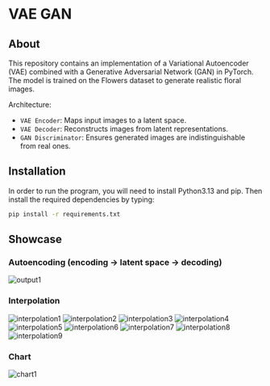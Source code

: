 # VAE GAN

## About
This repository contains an implementation of a Variational Autoencoder (VAE) combined with a Generative Adversarial Network (GAN) in PyTorch. The model is trained on the Flowers dataset to generate realistic floral images.

Architecture:
- `VAE Encoder`: Maps input images to a latent space.
- `VAE Decoder`: Reconstructs images from latent representations.
- `GAN Discriminator`: Ensures generated images are indistinguishable from real ones.

## Installation
In order to run the program, you will need to install Python3.13 and pip. Then install the required dependencies by typing:
```bash
pip install -r requirements.txt
```

## Showcase
### Autoencoding (encoding -> latent space -> decoding)
![output1](https://github.com/user-attachments/assets/d82c927f-baa8-4e40-8d0c-4b7883214ea1)


### Interpolation
![interpolation1](https://github.com/user-attachments/assets/8fbbc142-f2d1-48c4-bfa0-613bda0febcf)
![interpolation2](https://github.com/user-attachments/assets/aafeb42c-8dbd-4885-9501-fdf6e5c341bb)
![interpolation3](https://github.com/user-attachments/assets/aa714dee-e5b8-41e3-9eb5-ce991dd06aaa)
![interpolation4](https://github.com/user-attachments/assets/ce2bc2d2-adb1-4c3d-b522-195d61273398)
![interpolation5](https://github.com/user-attachments/assets/35cd6c86-714f-4e2e-845a-99a3701a69fa)
![interpolation6](https://github.com/user-attachments/assets/7d31baef-ca18-4f2a-973b-4bf11744422f)
![interpolation7](https://github.com/user-attachments/assets/07f6bfad-37e6-4e74-841b-6be988769df2)
![interpolation8](https://github.com/user-attachments/assets/724c504c-9744-43fc-990a-f48f0c60b1ee)
![interpolation9](https://github.com/user-attachments/assets/ff15828f-ed24-4d3e-a15d-a66928bb5d78)

### Chart
![chart1](https://github.com/user-attachments/assets/8b584c67-a2e1-4944-b83b-2deb8fcb0cfe)
